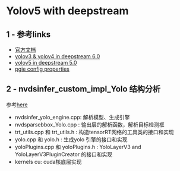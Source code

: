 # Yolov5 with deepstream 
## 1 - 参考links
+ [官方文档](https://docs.nvidia.com/metropolis/deepstream/dev-guide/text/DS_using_custom_model.html)
+ [yolov3 & yolov4 in deepstream 6.0](https://segmentfault.com/a/1190000041021529)
+ [yolov5 in deepstream 5.0](https://blog.csdn.net/zong596568821xp/article/details/109444343)
+ [pgie config properties](https://docs.nvidia.com/metropolis/deepstream/dev-guide/text/DS_plugin_gst-nvinfer.html#gst-properties)

## 2 - nvdsinfer_custom_impl_Yolo 结构分析
参考[here](https://zhuanlan.zhihu.com/p/361152600)
+ nvdsinfer_yolo_engine.cpp: 解析模型、生成引擎
+ nvdsparsebbox_Yolo.cpp : 输出层的解析函数，解析目标检测框
+ trt_utils.cpp 和 trt_utils.h : 构造tensorRT网络的工具类的接口和实现
+ yolo.cpp 和 yolo.h : 生成yolo 引擎的接口和实现
+ yoloPlugins.cpp 和 yoloPlugins.h : YoloLayerV3 and YoloLayerV3PluginCreator 的接口和实现
+ kernels cu: cuda核底层实现

